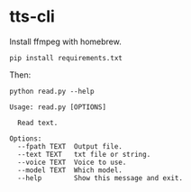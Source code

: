 # tts-cli

Install ffmpeg with homebrew.

`pip install requirements.txt`

Then: 
```
python read.py --help

Usage: read.py [OPTIONS]

  Read text.

Options:
  --fpath TEXT  Output file.
  --text TEXT   txt file or string.
  --voice TEXT  Voice to use.
  --model TEXT  Which model.
  --help        Show this message and exit.
```

